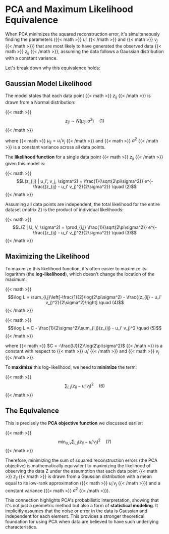 # PCA and Maximum Likelihood Equivalence

When PCA minimizes the squared reconstruction error, it's simultaneously finding the parameters ({{< math >}} $u_i'$ {{< /math >}} and {{< math >}} $v_j$ {{< /math >}}) that are most likely to have generated the observed data {{< math >}} $z_{ij}$ {{< /math >}}, assuming the data follows a Gaussian distribution with a constant variance.

Let's break down why this equivalence holds:

## Gaussian Model Likelihood

The model states that each data point {{< math >}} $z_{ij}$ {{< /math >}} is drawn from a Normal distribution:

{{< math >}} 
$$z_{ij} \sim N(\mu_{ij}, \sigma^2) \quad (1)$$
{{< /math >}}

where {{< math >}} $\mu_{ij} = u_i' v_j$ {{< /math >}} and {{< math >}} $\sigma^2$ {{< /math >}} is a constant variance across all data points.

The **likelihood function** for a single data point {{< math >}} $z_{ij}$ {{< /math >}} given this model is:

{{< math >}} 
$$L(z_{ij} | u_i', v_j, \sigma^2) = \frac{1}{\sqrt{2\pi\sigma^2}} e^{-\frac{(z_{ij} - u_i' v_j)^2}{2\sigma^2}} \quad (2)$$
{{< /math >}}

Assuming all data points are independent, the total likelihood for the entire dataset (matrix Z) is the product of individual likelihoods:

{{< math >}} 
$$L(Z | U, V, \sigma^2) = \prod_{i,j} \frac{1}{\sqrt{2\pi\sigma^2}} e^{-\frac{(z_{ij} - u_i' v_j)^2}{2\sigma^2}} \quad (3)$$
{{< /math >}}

## Maximizing the Likelihood

To maximize this likelihood function, it's often easier to maximize its logarithm (the **log-likelihood**), which doesn't change the location of the maximum:

{{< math >}} 
$$\log L = \sum_{i,j}\left[-\frac{1}{2}\log(2\pi\sigma^2) - \frac{(z_{ij} - u_i' v_j)^2}{2\sigma^2}\right] \quad (4)$$
{{< /math >}}

{{< math >}} 
$$\log L = C - \frac{1}{2\sigma^2}\sum_{i,j}(z_{ij} - u_i' v_j)^2 \quad (5)$$
{{< /math >}}

where {{< math >}} $C = -\frac{IJ}{2}\log(2\pi\sigma^2)$ {{< /math >}} is a constant with respect to {{< math >}} $u_i'$ {{< /math >}} and {{< math >}} $v_j$ {{< /math >}}.

To **maximize** this log-likelihood, we need to **minimize** the term:

{{< math >}} 
$$\sum_{i,j}(z_{ij} - u_i' v_j)^2 \quad (6)$$
{{< /math >}}

## The Equivalence

This is precisely the **PCA objective function** we discussed earlier:

{{< math >}} 
$$\min_{u,v} \sum_{i,j}(z_{ij} - u_i' v_j)^2 \quad (7)$$
{{< /math >}}

Therefore, minimizing the sum of squared reconstruction errors (the PCA objective) is mathematically equivalent to maximizing the likelihood of observing the data Z under the assumption that each data point {{< math >}} $z_{ij}$ {{< /math >}} is drawn from a Gaussian distribution with a mean equal to its low-rank approximation ({{< math >}} $u_i' v_j$ {{< /math >}}) and a constant variance ({{< math >}} $\sigma^2$ {{< /math >}}).

This connection highlights PCA's probabilistic interpretation, showing that it's not just a geometric method but also a form of **statistical modeling**. It implicitly assumes that the noise or error in the data is Gaussian and independent for each element. This provides a stronger theoretical foundation for using PCA when data are believed to have such underlying characteristics.
